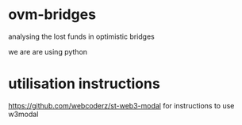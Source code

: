 # ovm-bridges

analysing the lost funds in optimistic bridges

we are are using python

# utilisation instructions

https://github.com/webcoderz/st-web3-modal for instructions to use w3modal

